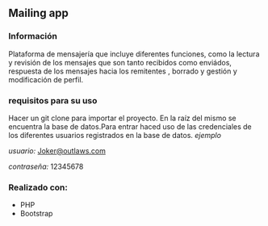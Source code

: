 ## Mailing app

### Información

Plataforma de mensajería que incluye diferentes funciones, como la lectura y revisión de los mensajes que son tanto recibidos como enviádos, respuesta de los mensajes hacia los remitentes , borrado y gestión y modificación de perfil.

### requisitos para su uso

Hacer un git clone para importar el proyecto.
En la raíz del mismo se encuentra la base de datos.Para entrar haced uso de las credenciales de los diferentes usuarios registrados en la base de datos.
 *ejemplo*

 *usuario:* Joker@outlaws.com
 
 *contraseña:* 12345678

 ### Realizado con:

 + PHP
 + Bootstrap


